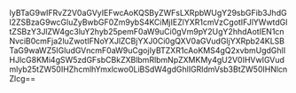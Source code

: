 IyBTaG9wIFRvZ2V0aGVyIEFwcAoKQSByZWFsLXRpbWUgY29sbGFib3JhdGl2ZSBzaG9wcGluZyBwbGF0Zm9ybS4KCiMjIEZlYXR1cmVzCgotIFJlYWwtdGltZSBzY3JlZW4gc3luY2hyb25pemF0aW9uCi0gVm9pY2UgY2hhdAotIEN1cnNvciB0cmFja2luZwotIFNoYXJlZCBjYXJ0Ci0gQXV0aGVudGljYXRpb24KLSBTaG9waWZ5IGludGVncmF0aW9uCgojIyBTZXR1cAoKMS4gQ2xvbmUgdGhlIHJlcG8KMi4gSW5zdGFsbCBkZXBlbmRlbmNpZXMKMy4gU2V0IHVwIGVudmlyb25tZW50IHZhcmlhYmxlcwo0LiBSdW4gdGhlIGRldmVsb3BtZW50IHNlcnZlcg==